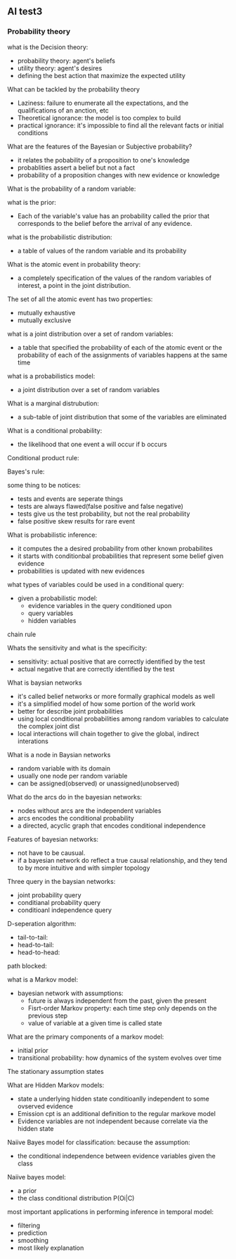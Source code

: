 AI test3
-----

### Probability theory

what is the Decision theory:
* probability theory: agent's beliefs 
* utility theory: agent's desires
* defining the best action that maximize the expected utility

What can be tackled by the probability theory
* Laziness: failure to enumerate all the expectations, and the qualifications of an anction, etc
* Theoretical ignorance: the model is too complex to build
* practical ignorance: it's impossible to find all the relevant facts or initial conditions  

What are the features of the Bayesian or Subjective probability?
* it relates the pobability of a proposition to one's knowledge
* probablities assert a belief but not a fact
* probability of a proposition changes with new evidence or knowledge

What is the probability of a random variable:


what is the prior:
* Each of the variable's value has an probability called the prior that corresponds to the belief before the arrival of any evidence.

what is the probabilistic distribution:
* a table of values of the random variable and its probability

What is the atomic event in probability theory:
* a completely specification of the values of the random variables of interest, a point in the joint distribution.

The set of all the atomic event has two properties:
* mutually exhaustive
* mutually exclusive

what is a joint distribution over a set of random variables:
* a table that specified the probability of each of the atomic event or the probability of each of the assignments of variables happens at the same time

what is a probabilistics model: 
* a joint distribution over a set of random variables


What is a marginal distrubution:
* a sub-table of joint distribution that some of the variables are eliminated

What is a conditional probability:
* the likelihood that one event a will occur if b occurs

Conditional product rule:

Bayes's rule:

some thing to be notices:
* tests and events are seperate things
* tests are always flawed(false positive and false negative)
* tests give us the test probability, but not the real probability
* false positive skew results for rare event




What is probabilistic inference:
* it computes the a desired probability from other known probabilites
* it starts with conditionbal probabilities that represent some belief given evidence
* probabilities is updated with new evidences


what types of variables could be used in a conditional query:
* given a probabilistic model:
  * evidence variables in the query conditioned upon
  * query variables
  * hidden variables

chain rule


Whats the sensitivity and what is the specificity:
* sensitivity: actual positive that are correctly identified by the test
* actual negative that are correctly identified by the test 



What is baysian networks
* it's called belief networks or more formally graphical models as well
* it's a simplified model of how some portion of the world work
* better for describe joint probabilities
* using local conditional probabilities among random variables to calculate the complex joint dist
* local interactions will chain together to give the global, indirect interations

What is a node in Baysian networks
* random variable with its domain
* usually one node per random variable
* can be assigned(observed) or unassigned(unobserved)

What do the arcs do in the bayesian networks: 
* nodes without arcs are the independent variables
* arcs encodes the conditional probability
* a directed, acyclic graph that encodes conditional independence

Features of bayesian networks:
* not have to be causual. 
* if a bayesian network do reflect a true causal relationship, and they tend to by more intuitive and with simpler topology

Three query in the baysian networks:
* joint probability query
* conditianal probability query
* conditioanl independence query

D-seperation algorithm:
* tail-to-tail: 
* head-to-tail:
* head-to-head:

path blocked:



what is a Markov model:
* bayesian network with assumptions:
  * future is always independent from the past, given the present
  * Fisrt-order Markov property: each time step only depends on the previous step
  * value of variable at a given time is called state

What are the primary components of a markov model:
* initial prior
* transitional probability: how dynamics of the system evolves over time

The stationary assumption states

What are Hidden Markov models:
* state a underlying hidden state conditioanlly independent to some ovserved evidence
* Emission cpt is an additional definition to the regular markove model
* Evidence variables are not independent because correlate via the hidden state

Naiive Bayes model for classification:
because the assumption:
* the conditional independence between evidence variables given the class 

Naiive bayes model: 
* a prior 
* the class conditional distribution P(Oi|C)

most important applications in performing inference in temporal model:
* filtering 
* prediction
* smoothing
* most likely explanation


